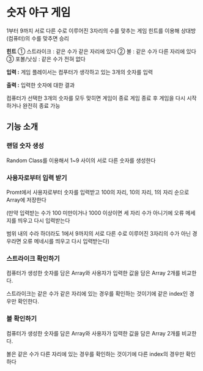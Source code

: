 # 숫자 야구 게임
1부터 9까지 서로 다른 수로 이루어진 3자리의 수를 맞추는 게임
힌트를 이용해 상대방(컴퓨터)의 수를 맞추면 승리

**힌트**
① 스트라이크 : 같은 수가 같은 자리에 있다
② 볼 : 같은 수가 다른 자리에 있다
③ 포볼/낫싱 : 같은 수가 전혀 없다

**입력 :** 게임 플레이서는 컴푸터가 생각하고 있는 3개의 숫자를 입력

**출력 :** 입력한 숫자에 대한 결과

컴퓨터가 선택한 3개의 숫자를 모두 맞히면 게임이 종료
게임 종료 후 게임을 다시 시작하거나 완전히 종료 가능

## 기능 소개
### 랜덤 숫자 생성
Random Class를 이용해서 1~9 사이의 서로 다른 숫자를 생성한다

### 사용자로부터 입력 받기
Promt에서 사용자로부터 숫자를 입력받고 100의 자리, 10의 자리, 1의 자리 순으로 Array에 저장한다

(만약 입력받는 수가 100 미만이거나 1000 이상이면 세 자리 수가 아니기에 오류 메세지를 띄우고 다시 입력받는다

범위 내의 수라 하더라도 1에서 9까지의 서로 다른 수로 이루어진 3자리의 수가 아닌 경우라면 오류 메네시를 띄우고 다시 입력받는다)

### 스트라이크 확인하기
컴퓨터가 생성한 숫자를 담은 Array와 사용자가 입력한 값을 담은 Array 2개를 비교한다.

스트라이크는 같은 수가 같은 자리에 있는 경우를 확인하는 것이기에 같은 index인 경우만 확인한다.

### 볼 확인하기
컴퓨터가 생성한 숫자를 담은 Array와 사용자가 입력한 값을 담은 Array 2개를 비교한다.

볼은 같은 수가 다른 자리에 있는 경우를 확인하는 것이기에 다른 index의 경우만 확인하다

